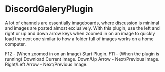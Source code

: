# DiscordGaleryPlugin
A lot of channels are essentially imageboards, where discussion is minimal and images are posted almost exclusively. With this plugin, use the left and right or up and down arrow keys when zoomed in on an image to quickly load the next one similar to how a folder full of images works on a home computer.

F12 - (When zoomed in on an Image) Start Plugin.
F11 - (When the plugin is running) Download Current Image.
Down/Up Arrow - Next/Previous Image.
Right/Left Arrow - Next/Previous Image.
